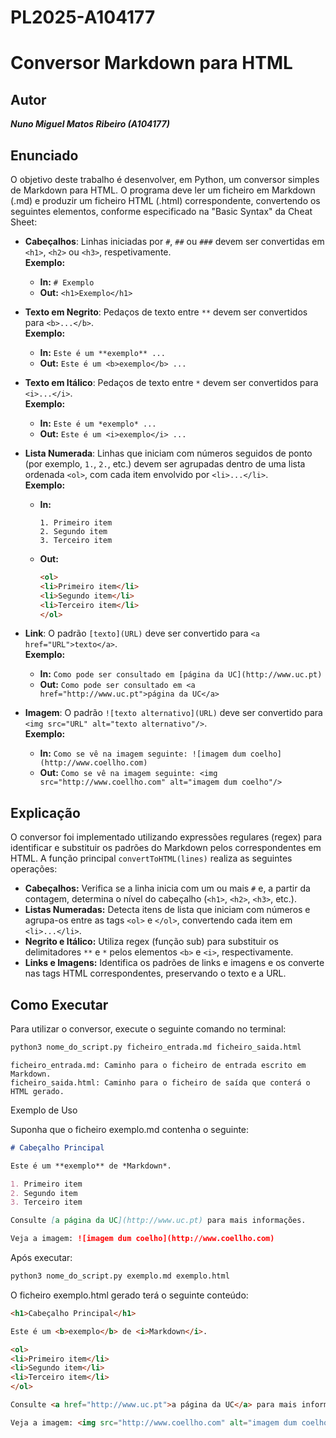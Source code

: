 # PL2025-A104177

# Conversor Markdown para HTML

## Autor

***Nuno Miguel Matos Ribeiro (A104177)***

## Enunciado
O objetivo deste trabalho é desenvolver, em Python, um conversor simples de Markdown para HTML. O programa deve ler um ficheiro em Markdown (.md) e produzir um ficheiro HTML (.html) correspondente, convertendo os seguintes elementos, conforme especificado na "Basic Syntax" da Cheat Sheet:

- **Cabeçalhos**: Linhas iniciadas por `#`, `##` ou `###` devem ser convertidas em `<h1>`, `<h2>` ou `<h3>`, respetivamente.  
  **Exemplo:**  
  - **In:** `# Exemplo`  
  - **Out:** `<h1>Exemplo</h1>`

- **Texto em Negrito**: Pedaços de texto entre `**` devem ser convertidos para `<b>...</b>`.  
  **Exemplo:**  
  - **In:** `Este é um **exemplo** ...`  
  - **Out:** `Este é um <b>exemplo</b> ...`

- **Texto em Itálico**: Pedaços de texto entre `*` devem ser convertidos para `<i>...</i>`.  
  **Exemplo:**  
  - **In:** `Este é um *exemplo* ...`  
  - **Out:** `Este é um <i>exemplo</i> ...`

- **Lista Numerada**: Linhas que iniciam com números seguidos de ponto (por exemplo, `1.`, `2.`, etc.) devem ser agrupadas dentro de uma lista ordenada `<ol>`, com cada item envolvido por `<li>...</li>`.  
  **Exemplo:**  
  - **In:**
    ```
    1. Primeiro item
    2. Segundo item
    3. Terceiro item
    ```
  - **Out:**
    ```html
    <ol>
    <li>Primeiro item</li>
    <li>Segundo item</li>
    <li>Terceiro item</li>
    </ol>
    ```

- **Link**: O padrão `[texto](URL)` deve ser convertido para `<a href="URL">texto</a>`.  
  **Exemplo:**  
  - **In:** `Como pode ser consultado em [página da UC](http://www.uc.pt)`  
  - **Out:** `Como pode ser consultado em <a href="http://www.uc.pt">página da UC</a>`

- **Imagem**: O padrão `![texto alternativo](URL)` deve ser convertido para `<img src="URL" alt="texto alternativo"/>`.  
  **Exemplo:**  
  - **In:** `Como se vê na imagem seguinte: ![imagem dum coelho](http://www.coellho.com)`  
  - **Out:** `Como se vê na imagem seguinte: <img src="http://www.coellho.com" alt="imagem dum coelho"/>`

## Explicação
O conversor foi implementado utilizando expressões regulares (regex) para identificar e substituir os padrões do Markdown pelos correspondentes em HTML. A função principal `convertToHTML(lines)` realiza as seguintes operações:

- **Cabeçalhos:** Verifica se a linha inicia com um ou mais `#` e, a partir da contagem, determina o nível do cabeçalho (`<h1>`, `<h2>`, `<h3>`, etc.).
- **Listas Numeradas:** Detecta itens de lista que iniciam com números e agrupa-os entre as tags `<ol>` e `</ol>`, convertendo cada item em `<li>...</li>`.
- **Negrito e Itálico:** Utiliza regex (função sub) para substituir os delimitadores `**` e `*` pelos elementos `<b>` e `<i>`, respectivamente.
- **Links e Imagens:** Identifica os padrões de links e imagens e os converte nas tags HTML correspondentes, preservando o texto e a URL.

## Como Executar

Para utilizar o conversor, execute o seguinte comando no terminal:

```bash
python3 nome_do_script.py ficheiro_entrada.md ficheiro_saida.html
```
    ficheiro_entrada.md: Caminho para o ficheiro de entrada escrito em Markdown.
    ficheiro_saida.html: Caminho para o ficheiro de saída que conterá o HTML gerado.

Exemplo de Uso

Suponha que o ficheiro exemplo.md contenha o seguinte:

```md
# Cabeçalho Principal

Este é um **exemplo** de *Markdown*.

1. Primeiro item
2. Segundo item
3. Terceiro item

Consulte [a página da UC](http://www.uc.pt) para mais informações.

Veja a imagem: ![imagem dum coelho](http://www.coellho.com)
```
Após executar:

```bash
python3 nome_do_script.py exemplo.md exemplo.html
```

O ficheiro exemplo.html gerado terá o seguinte conteúdo:

```html
<h1>Cabeçalho Principal</h1>

Este é um <b>exemplo</b> de <i>Markdown</i>.

<ol>
<li>Primeiro item</li>
<li>Segundo item</li>
<li>Terceiro item</li>
</ol>

Consulte <a href="http://www.uc.pt">a página da UC</a> para mais informações.

Veja a imagem: <img src="http://www.coellho.com" alt="imagem dum coelho"/>
```